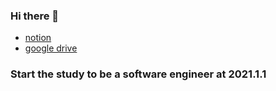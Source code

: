 ### Hi there 👋

* [notion](https://www.notion.so/First-page-3ac0e2d2021d4955be39f959a871f73a)
* [google drive]()

### Start the study to be a software engineer at 2021.1.1
<!--
**1cg2cg3cg/1cg2cg3cg** is a ✨ _special_ ✨ repository because its `README.md` (this file) appears on your GitHub profile.

Here are some ideas to get you started:

- 🔭 I’m currently working on ...
- 🌱 I’m currently learning ...
- 👯 I’m looking to collaborate on ...
- 🤔 I’m looking for help with ...
- 💬 Ask me about ...
- 📫 How to reach me: ...
- 😄 Pronouns: ...
- ⚡ Fun fact: ...
-->
